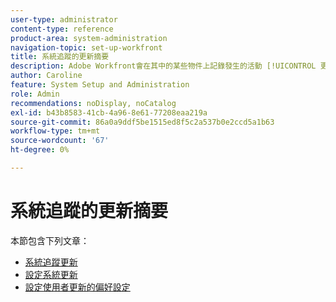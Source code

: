 ```yaml
---
user-type: administrator
content-type: reference
product-area: system-administration
navigation-topic: set-up-workfront
title: 系統追蹤的更新摘要
description: Adobe Workfront會在其中的某些物件上記錄發生的活動 [!UICONTROL 更新] 區域。 系統更新包含簡短的附註，說明物件已發生何種變更。 [!DNL Workfront] 管理員可以定義系統應在中追蹤的變更型別 [!UICONTROL 更新] 區域。
author: Caroline
feature: System Setup and Administration
role: Admin
recommendations: noDisplay, noCatalog
exl-id: b43b8583-41cb-4a96-8e61-77208eaa219a
source-git-commit: 86a0a9ddf5be1515ed8f5c2a537b0e2ccd5a1b63
workflow-type: tm+mt
source-wordcount: '67'
ht-degree: 0%

---
```


# 系統追蹤的更新摘要

本節包含下列文章：

* [系統追蹤更新](../../../administration-and-setup/set-up-workfront/system-tracked-update-feeds/system-tracked-update-feeds.md)
* [設定系統更新](../../../administration-and-setup/set-up-workfront/system-tracked-update-feeds/configure-system-updates.md)
* [設定使用者更新的偏好設定](../../../administration-and-setup/set-up-workfront/system-tracked-update-feeds/configure-preferences-user-updates.md)
